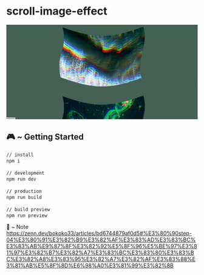 # scroll-image-effect
<img src="screenshot.png">

## 🎮 ~ Getting Started

```
// install
npm i

// development
npm run dev

// production
npm run build

// build preview
npm run preview
```

📝 ~ Note
https://zenn.dev/bokoko33/articles/bd6744879af0d5#%E3%80%90step-04%E3%80%91%E3%82%B9%E3%82%AF%E3%83%AD%E3%83%BC%E3%83%AB%E9%87%8F%E3%82%92%E5%8F%96%E5%BE%97%E3%81%97%E3%82%B7%E3%82%A7%E3%83%BC%E3%83%80%E3%83%BC%E3%82%A8%E3%83%95%E3%82%A7%E3%82%AF%E3%83%88%E3%81%AB%E5%8F%8D%E6%98%A0%E3%81%99%E3%82%8B
